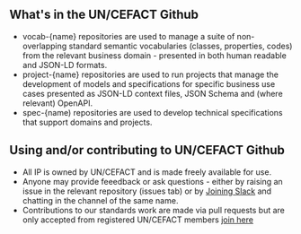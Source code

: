 ## What's in the UN/CEFACT Github

* vocab-{name} repositories are used to manage a suite of non-overlapping standard semantic vocabularies (classes, properties, codes) from the relevant business domain - presented in both human readable and JSON-LD formats. 
* project-{name} repositories are used to run projects that manage the development of models and specifications for specific business use cases presented as JSON-LD context files, JSON Schema and (where relevant) OpenAPI. 
* spec-{name) repositories are used to develop technical specifications that support domains and projects.

## Using and/or contributing to UN/CEFACT Github

* All IP is owned by UN/CEFACT and is made freely available for use.
* Anyone may provide feeedback or ask questions - either by raising an issue in the relevant repository (issues tab) or by [Joining Slack](https://join.slack.com/t/uncefact/shared_invite/zt-1d7hd0js1-sS1Xgk8DawQD9VgRvy1QHQ) and chatting in the channel of the same name.
* Contributions to our standards work are made via pull requests but are only accepted from registered UN/CEFACT members [join here](https://uncefact.unece.org/display/uncefactpublic/UNCEFACT+Expert+Registration)
